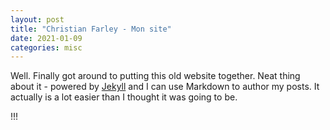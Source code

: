 ```yaml
---
layout: post
title: "Christian Farley - Mon site"
date: 2021-01-09
categories: misc
---
```


Well. Finally got around to putting this old website together. Neat thing about it - powered by [Jekyll](http://jekyllrb.com) and I can use Markdown to author my posts. It actually is a lot easier than I thought it was going to be.

!!!
